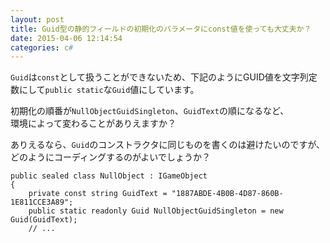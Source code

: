 ```yaml
---
layout: post
title: Guid型の静的フィールドの初期化のパラメータにconst値を使っても大丈夫か？
date: 2015-04-06 12:14:54
categories: c#
---
```

<p><code>Guid</code>は<code>const</code>として扱うことができないため、下記のようにGUID値を文字列定数にして<code>public static</code>な<code>Guid</code>値にしています。</p>

<p>初期化の順番が<code>NullObjectGuidSingleton</code>、<code>GuidText</code>の順になるなど、<br>
環境によって変わることがありえますか？</p>

<p>ありえるなら、<code>Guid</code>のコンストラクタに同じものを書くのは避けたいのですが、<br>
どのようにコーディングするのがよいでしょうか？</p>

```
public sealed class NullObject : IGameObject
{
    private const string GuidText = "1887ABDE-4B0B-4D87-860B-1E811CCE3A89";
    public static readonly Guid NullObjectGuidSingleton = new Guid(GuidText);
    // ...
```
